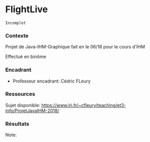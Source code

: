 # FlightLive

```
Incomplet
```

### Contexte
Projet de Java-IHM-Graphique fait en le 06/18 pour le cours d'IHM

Effectué en binôme

### Encadrant
* Professeur encadrant: Cédric FLeury

### Ressources
Sujet disponible: https://www.lri.fr/~cfleury/teaching/et3-info/ProjetJavaIHM-2018/

### Résultats
Note:
